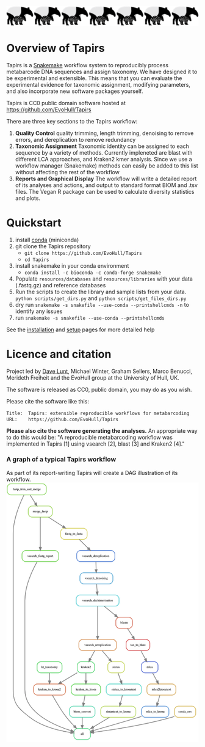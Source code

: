![tapirs_logo](./images/tapir_line.png)

# Overview of Tapirs

Tapirs is a [Snakemake](snakemake.readthedocs.io) workflow system to reproducibly process metabarcode DNA sequences and assign taxonomy. We have designed it to be experimental and extensible. This means that you can evaluate the experimental evidence for taxonomic assignment, modifying parameters, and also incorporate new software packages yourself.

Tapirs is CC0 public domain software hosted at https://github.com/EvoHull/Tapirs

There are three key sections to the Tapirs workflow:

1. **Quality Control** quality trimming, length trimming, denoising to remove errors, and dereplication to remove redundancy
2. **Taxonomic Assignment** Taxonomic identity can be assigned to each sequence by a variety of methods. Currently impleneted are blast with different LCA approaches, and Kraken2 kmer analysis. Since we use a workflow manager (Snakemake) methods can easily be added to this list without affecting the rest of the workflow
3. **Reports and Graphical Display** The workflow will write a detailed report of its analyses and actions, and output to standard format BIOM and .tsv files. The Vegan R package can be used to calculate diversity statistics and plots.

# Quickstart

1. install [conda](https://docs.conda.io/projects/conda/en/latest/user-guide/install/) (miniconda)
2. git clone the Tapirs repository
    - `git clone https://github.com/EvoHull/Tapirs`
    - `cd Tapirs`
3. install snakemake in your conda environment
    - `conda install -c bioconda -c conda-forge snakemake`
4. Populate `resources/databases` and `resources/libraries` with your data (.fastq.gz) and reference databases
5. Run the scripts to create the library and sample lists from your data.
`python scripts/get_dirs.py` and `python scripts/get_files_dirs.py`
5. dry run `snakemake -s snakefile --use-conda --printshellcmds -n` to identify any issues
6. run `snakemake -s snakefile --use-conda --printshellcmds`

See the [installation](Setting-up-Tapirs/installation.md) and [setup](Setting-up-Tapirs/setup.md) pages for more detailed help

# Licence and citation

Project led by [Dave Lunt](https://davelunt.net), Michael Winter, Graham Sellers, Marco Benucci, Merideth Freiheit and the EvoHull group at the University of Hull, UK.

The software is released as CC0, public domain, you may do as you wish.

Please cite the software like this:
```
Title:  Tapirs: extensible reproducible workflows for metabarcoding
URL:    https://github.com/EvoHull/Tapirs
```

**Please also cite the software generating the analyses.** An appropriate way to do this would be: "A reproducible metabarcoding workflow was implemented in Tapirs [1] using vsearch [2], blast [3] and Kraken2 [4]."

### A graph of a typical Tapirs workflow
As part of its report-writing Tapirs will create a DAG illustration of its workflow.
![DAG](images/dag.png)
